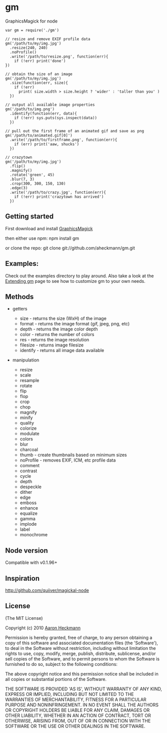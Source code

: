 # gm
GraphicsMagick for node

    var gm = require('./gm')

    // resize and remove EXIF profile data
    gm('/path/to/my/img.jpg')
      .resize(240, 240)
      .noProfile()
      .write('/path/to/resize.png', function(err){
        if (!err) print('done')
    })
  
    // obtain the size of an image
    gm('/path/to/my/img.jpg')
      .size(function(err, size){
        if (!err)
          print( size.width > size.height ? 'wider' : 'taller than you' )
      })

    // output all available image properties
    gm('/path/to/img.png')
      .identify(function(err, data){
        if (!err) sys.puts(sys.inspect(data))
      })

    // pull out the first frame of an animated gif and save as png
    gm('/path/to/animated.gif[0]')
      .write('/path/to/firstframe.png', function(err){
        if (err) print('aaw, shucks')
      })

    // crazytown
    gm('/path/to/my/img.jpg')
      .flip()
      .magnify()
      .rotate('green', 45)
      .blur(7, 3)
      .crop(300, 300, 150, 130)
      .edge(3)
      .write('/path/to/crazy.jpg', function(err){
        if (!err) print('crazytown has arrived')
      })
    

## Getting started
First download and install [GraphicsMagick](http://www.graphicsmagick.org/)

then either use npm:
    npm install gm

or clone the repo:
    git clone git://github.com/aheckmann/gm.git

## Examples:
     
  Check out the examples directory to play around. 
  Also take a look at the [Extending gm](http://wiki.github.com/aheckmann/gm/extending-gm)
  page to see how to customize gm to your own needs.


## Methods

  - getters
    - size - returns the size (WxH) of the image
    - format - returns the image format (gif, jpeg, png, etc)
    - depth - returns the image color depth 
    - color - returns the number of colors
    - res   - returns the image resolution
    - filesize - returns image filesize
    - identify - returns all image data available

  - manipulation
    - resize 
    - scale
    - resample
    - rotate
    - flip
    - flop
    - crop
    - chop
    - magnify
    - minify
    - quality
    - colorize
    - modulate
    - colors
    - blur
    - charcoal
    - thumb - create thumbnails based on minimum sizes
    - noProfile - removes EXIF, ICM, etc profile data
    - comment
    - contrast
    - cycle
    - depth
    - despeckle
    - dither
    - edge
    - emboss
    - enhance
    - equalize
    - gamma
    - implode
    - label
    - monochrome
 
  
## Node version
Compatible with v0.1.96+
  
## Inspiration
http://github.com/quiiver/magickal-node

## License 

(The MIT License)

Copyright (c) 2010 [Aaron Heckmann](aaron.heckmann+github@gmail.com)

Permission is hereby granted, free of charge, to any person obtaining
a copy of this software and associated documentation files (the
'Software'), to deal in the Software without restriction, including
without limitation the rights to use, copy, modify, merge, publish,
distribute, sublicense, and/or sell copies of the Software, and to
permit persons to whom the Software is furnished to do so, subject to
the following conditions:

The above copyright notice and this permission notice shall be
included in all copies or substantial portions of the Software.

THE SOFTWARE IS PROVIDED 'AS IS', WITHOUT WARRANTY OF ANY KIND,
EXPRESS OR IMPLIED, INCLUDING BUT NOT LIMITED TO THE WARRANTIES OF
MERCHANTABILITY, FITNESS FOR A PARTICULAR PURPOSE AND NONINFRINGEMENT.
IN NO EVENT SHALL THE AUTHORS OR COPYRIGHT HOLDERS BE LIABLE FOR ANY
CLAIM, DAMAGES OR OTHER LIABILITY, WHETHER IN AN ACTION OF CONTRACT,
TORT OR OTHERWISE, ARISING FROM, OUT OF OR IN CONNECTION WITH THE
SOFTWARE OR THE USE OR OTHER DEALINGS IN THE SOFTWARE.
